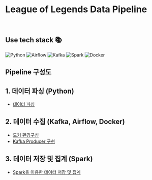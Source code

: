 # League of Legends Data Pipeline
<br />
<h2> Use tech stack 📚 </h2>

![Python](https://img.shields.io/badge/-Python-007ACC?style=for-the-badge&logo=Python&logoColor=ffffff)
![Airflow](https://img.shields.io/badge/-airflow-F05032?style=for-the-badge&logo=Apache-airflow&logoColor=ffffff)
![Kafka](https://img.shields.io/badge/-Kafka-222222?style=for-the-badge&logo=Apache-Kafka)
![Spark](https://img.shields.io/badge/-Spark-F05032?style=for-the-badge&logo=Apache-Spark&logoColor=ffffff)
![Docker](https://img.shields.io/badge/-Docker-46a2f1?style=for-the-badge&logo=docker&logoColor=ffffff)
<br/>

## Pipeline 구성도

## 1. 데이터 파싱 (Python)
- [데이터 파싱](./python/README.md)

## 2. 데이터 수집 (Kafka, Airflow, Docker)
- [도커 환경구성](./docker/README.md)
- [Kafka Producer 구현](./airflow_kafka/README.md)

## 3. 데이터 저장 및 집계 (Spark)
- [Spark을 이용한 데이터 저장 및 집계](./spark/README.md)



